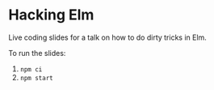 # Hacking Elm

Live coding slides for a talk on how to do dirty tricks in Elm.

To run the slides:

1. `npm ci`
2. `npm start`
